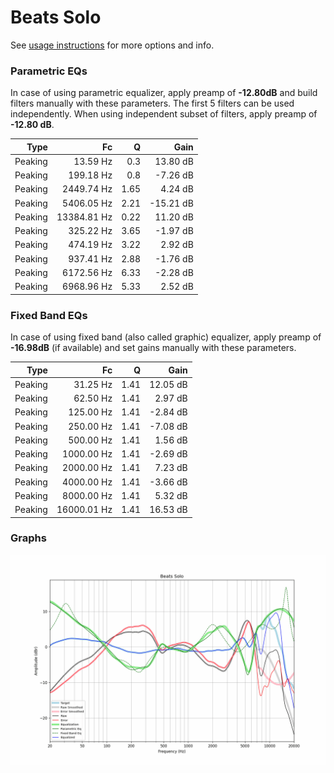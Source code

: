 # Beats Solo
See [usage instructions](https://github.com/jaakkopasanen/AutoEq#usage) for more options and info.

### Parametric EQs
In case of using parametric equalizer, apply preamp of **-12.80dB** and build filters manually
with these parameters. The first 5 filters can be used independently.
When using independent subset of filters, apply preamp of **-12.80 dB**.

| Type    | Fc          |    Q | Gain      |
|--------:|------------:|-----:|----------:|
| Peaking | 13.59 Hz    | 0.3  | 13.80 dB  |
| Peaking | 199.18 Hz   | 0.8  | -7.26 dB  |
| Peaking | 2449.74 Hz  | 1.65 | 4.24 dB   |
| Peaking | 5406.05 Hz  | 2.21 | -15.21 dB |
| Peaking | 13384.81 Hz | 0.22 | 11.20 dB  |
| Peaking | 325.22 Hz   | 3.65 | -1.97 dB  |
| Peaking | 474.19 Hz   | 3.22 | 2.92 dB   |
| Peaking | 937.41 Hz   | 2.88 | -1.76 dB  |
| Peaking | 6172.56 Hz  | 6.33 | -2.28 dB  |
| Peaking | 6968.96 Hz  | 5.33 | 2.52 dB   |

### Fixed Band EQs
In case of using fixed band (also called graphic) equalizer, apply preamp of **-16.98dB**
(if available) and set gains manually with these parameters.

| Type    | Fc          |    Q | Gain     |
|--------:|------------:|-----:|---------:|
| Peaking | 31.25 Hz    | 1.41 | 12.05 dB |
| Peaking | 62.50 Hz    | 1.41 | 2.97 dB  |
| Peaking | 125.00 Hz   | 1.41 | -2.84 dB |
| Peaking | 250.00 Hz   | 1.41 | -7.08 dB |
| Peaking | 500.00 Hz   | 1.41 | 1.56 dB  |
| Peaking | 1000.00 Hz  | 1.41 | -2.69 dB |
| Peaking | 2000.00 Hz  | 1.41 | 7.23 dB  |
| Peaking | 4000.00 Hz  | 1.41 | -3.66 dB |
| Peaking | 8000.00 Hz  | 1.41 | 5.32 dB  |
| Peaking | 16000.01 Hz | 1.41 | 16.53 dB |

### Graphs
![](./Beats%20Solo.png)